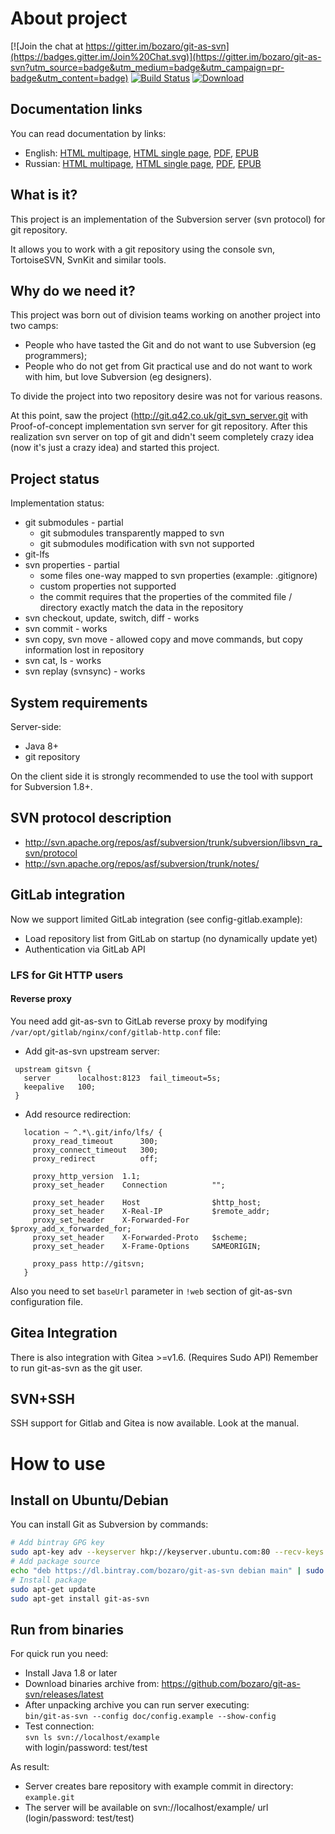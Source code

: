 # About project
[![Join the chat at https://gitter.im/bozaro/git-as-svn](https://badges.gitter.im/Join%20Chat.svg)](https://gitter.im/bozaro/git-as-svn?utm_source=badge&utm_medium=badge&utm_campaign=pr-badge&utm_content=badge)
[![Build Status](https://travis-ci.org/bozaro/git-as-svn.svg?branch=master)](https://travis-ci.org/bozaro/git-as-svn)
[![Download](https://img.shields.io/github/release/bozaro/git-as-svn.svg)](https://github.com/bozaro/git-as-svn/releases/latest)

## Documentation links
You can read documentation by links:

 * English:
   [HTML multipage](https://bozaro.github.io/git-as-svn/html/en_US/),
   [HTML single page](https://bozaro.github.io/git-as-svn/htmlsingle/en_US/),
   [PDF](https://bozaro.github.io/git-as-svn/pdf/git-as-svn.en_US.pdf),
   [EPUB](https://bozaro.github.io/git-as-svn/epub/git-as-svn.en_US.epub)
 * Russian:
   [HTML multipage](https://bozaro.github.io/git-as-svn/html/ru_RU/),
   [HTML single page](https://bozaro.github.io/git-as-svn/htmlsingle/ru_RU/),
   [PDF](https://bozaro.github.io/git-as-svn/pdf/git-as-svn.ru_RU.pdf),
   [EPUB](https://bozaro.github.io/git-as-svn/epub/git-as-svn.ru_RU.epub)

## What is it?
This project is an implementation of the Subversion server (svn protocol) for git repository.

It allows you to work with a git repository using the console svn, TortoiseSVN, SvnKit and similar tools.

## Why do we need it?
This project was born out of division teams working on another project into two camps:

 * People who have tasted the Git and do not want to use Subversion (eg programmers); 
 * People who do not get from Git practical use and do not want to work with him, but love Subversion (eg designers).

To divide the project into two repository desire was not for various reasons.

At this point, saw the project (http://git.q42.co.uk/git_svn_server.git with Proof-of-concept implementation svn server
for git repository. After this realization svn server on top of git and didn't seem completely crazy idea (now it's
just a crazy idea) and started this project.

## Project status
Implementation status:

 * git submodules - partial
   * git submodules transparently mapped to svn
   * git submodules modification with svn not supported
 * git-lfs
 * svn properties - partial
   * some files one-way mapped to svn properties (example: .gitignore)
   * custom properties not supported
   * the commit requires that the properties of the commited file / directory exactly match the data in the repository
 * svn checkout, update, switch, diff - works
 * svn commit - works
 * svn copy, svn move - allowed copy and move commands, but copy information lost in repository
 * svn cat, ls - works
 * svn replay (svnsync) - works

## System requirements
Server-side:
 * Java 8+
 * git repository

On the client side it is strongly recommended to use the tool with support for Subversion 1.8+.

## SVN protocol description

 * http://svn.apache.org/repos/asf/subversion/trunk/subversion/libsvn_ra_svn/protocol
 * http://svn.apache.org/repos/asf/subversion/trunk/notes/

## GitLab integration

Now we support limited GitLab integration (see config-gitlab.example):

 * Load repository list from GitLab on startup (no dynamically update yet)
 * Authentication via GitLab API

### LFS for Git HTTP users

#### Reverse proxy

You need add git-as-svn to GitLab reverse proxy by modifying ```/var/opt/gitlab/nginx/conf/gitlab-http.conf``` file:

 * Add git-as-svn upstream server:
```
 upstream gitsvn {
   server      localhost:8123  fail_timeout=5s;
   keepalive   100;
 } 
```
 * Add resource redirection:
```
   location ~ ^.*\.git/info/lfs/ {
     proxy_read_timeout      300;
     proxy_connect_timeout   300;
     proxy_redirect          off;
 
     proxy_http_version  1.1;
     proxy_set_header    Connection          "";
 
     proxy_set_header    Host                $http_host;
     proxy_set_header    X-Real-IP           $remote_addr;
     proxy_set_header    X-Forwarded-For     $proxy_add_x_forwarded_for;
     proxy_set_header    X-Forwarded-Proto   $scheme;
     proxy_set_header    X-Frame-Options     SAMEORIGIN;

     proxy_pass http://gitsvn;
   }
```

Also you need to set ```baseUrl``` parameter in ```!web``` section of git-as-svn configuration file.

## Gitea Integration
There is also integration with Gitea >=v1.6. (Requires Sudo API) Remember to run git-as-svn as the git user.

## SVN+SSH
SSH support for Gitlab and Gitea is now available. Look at the manual.

# How to use

## Install on Ubuntu/Debian

You can install Git as Subversion by commands:
```bash
# Add bintray GPG key
sudo apt-key adv --keyserver hkp://keyserver.ubuntu.com:80 --recv-keys 379CE192D401AB61
# Add package source
echo "deb https://dl.bintray.com/bozaro/git-as-svn debian main" | sudo tee /etc/apt/sources.list.d/git-as-svn.list
# Install package
sudo apt-get update
sudo apt-get install git-as-svn
```

## Run from binaries

For quick run you need:

 * Install Java 1.8 or later
 * Download binaries archive from: https://github.com/bozaro/git-as-svn/releases/latest
 * After unpacking archive you can run server executing:<br/>
   `bin/git-as-svn --config doc/config.example --show-config`
 * Test connection:<br/>
   `svn ls svn://localhost/example`<br/>
   with login/password: test/test

As result:

 * Server creates bare repository with example commit in directory: `example.git`
 * The server will be available on svn://localhost/example/ url (login/password: test/test)
